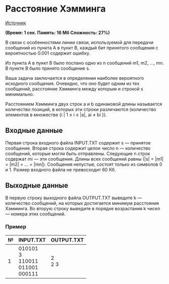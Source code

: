 # Расстояние Хэмминга
[Источник](https://acmp.ru/index.asp?main=task&id_task=65)

**(Время: 1 сек. Память: 16 Мб Сложность: 27%)**

В связи с особенностями линии связи, используемой для передачи сообщений из пункта A в пункт B, каждый бит принятого сообщения с вероятностью 0.001 содержит ошибку.

Из пункта A в пункт B было послано одно из n сообщений m1, m2, ..., mn. В пункте B было принято сообщение s.

Ваша задача заключается в определении наиболее вероятного исходного сообщения. Очевидно, что оно будет одним из тех сообщений, расстояние Хэмминга между которым и строкой s минимально.

Расстоянием Хэмминга двух строк a и b одинаковой длины называется количество позиций, в которых эти строки различаются (количество элементов в множестве {i | 1 ≤ i ≤ |a|, ai ≠ bi }).

## Входные данные
Первая строка входного файла INPUT.TXT содержит s — принятое сообщение. Вторая строка содержит целое число n — количество сообщений, которые могли быть отправлены. Следующие n строк содержат mi — эти сообщения. Длины всех сообщений равны (|s| = |m1| = |m2| = ... = |mn|). Сообщения непустые, состоят только из символов 0 и 1. Размер входного файла не превосходит 60 Кб.

## Выходные данные
В первую строку выходного файла OUTPUT.TXT выведите k — количество сообщений, на которых достигается минимум расстояния Хэмминга. Во вторую строку выведите в порядке возрастания k чисел — номера этих сообщений.

### Пример
|№ | INPUT.TXT | OUTPUT.TXT|
|--|-----------|-----------|
|1 | 010101<br>3<br>110011<br>011001<br>000111 | 2<br>2 3 |
